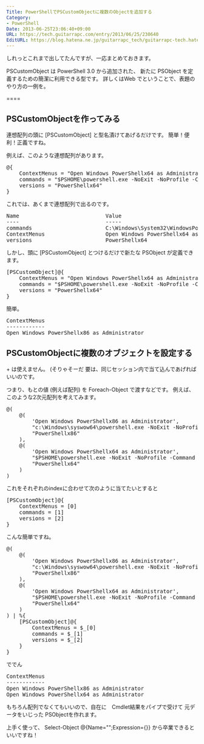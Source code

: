 ```yaml
---
Title: PowerShellでPSCustomObjectに複数のObjectを追加する
Category:
- PowerShell
Date: 2013-06-25T23:06:40+09:00
URL: https://tech.guitarrapc.com/entry/2013/06/25/230640
EditURL: https://blog.hatena.ne.jp/guitarrapc_tech/guitarrapc-tech.hatenablog.com/atom/entry/11696248318757675734
---
```


しれっとこれまで出してたんですが、一応まとめておきます。

PSCustomObject は PowerShell 3.0 から追加された、 新たに PSObject を定義するための簡潔に利用できる型です。
詳しくはWeb でということで、表題のやり方の一例を。

====


<h2>PSCustomObjectを作ってみる</h2>
連想配列の頭に [PSCustomObject] と型名漬けてあげるだけです。
簡単！便利！正義ですね。

例えば、このような連想配列があります。
<pre class="brush: powershell">
@{
	ContextMenus = &quot;Open Windows PowerShellx64 as Administrator&quot;
	commands = &quot;$PSHOME\powershell.exe -NoExit -NoProfile -Command &quot;&quot;Set-Location '%V'&quot;&quot;&quot;
	versions = &quot;PowerShellx64&quot;
}
</pre>

これでは、あくまで連想配列で出るのです。
<pre class="brush: powershell">
Name                           Value                                                                                                                                                       
----                           -----                                                                                                                                                       
commands                       C:\Windows\System32\WindowsPowerShell\v1.0\powershell.exe -NoExit -NoProfile -Command &quot;Set-Location '%V'&quot; 
ContextMenus                   Open Windows PowerShellx64 as Administrator
versions                       PowerShellx64
</pre>

しかし、頭に [PSCustomObject] とつけるだけで新たな PSObject が定義できます。
<pre class="brush: powershell">
[PSCustomObject]@{
	ContextMenus = &quot;Open Windows PowerShellx64 as Administrator&quot;
	commands = &quot;$PSHOME\powershell.exe -NoExit -NoProfile -Command &quot;&quot;Set-Location '%V'&quot;&quot;&quot;
	versions = &quot;PowerShellx64&quot;
}
</pre>

簡単。
<pre class="brush: powershell">
ContextMenus                                                   commands                                                       versions
------------                                                   --------                                                       --------
Open Windows PowerShellx86 as Administrator                    c:\Windows\syswow64\powershell.exe -NoExit -NoProfile -Comm... PowerShellx86                                                
</pre>


<h2>PSCustomObjectに複数のオブジェクトを設定する</h2>
+ は使えません。 (そりゃそーだ
要は、同じセッション内で当て込んであげればいいのです。

つまり、もとの値 (例えば配列) を Foreach-Object で渡すなどです。
例えば、このような2次元配列を考えてみます。
<pre class="brush: powershell">
@(
	@(
		'Open Windows PowerShellx86 as Administrator',
		&quot;c:\Windows\syswow64\powershell.exe -NoExit -NoProfile -Command &quot;&quot;Set-Location '%V'&quot;&quot;&quot;,
		&quot;PowerShellx86&quot;
	),
	@(
		'Open Windows PowerShellx64 as Administrator',
		&quot;$PSHOME\powershell.exe -NoExit -NoProfile -Command &quot;&quot;Set-Location '%V'&quot;&quot;&quot;,
		&quot;PowerShellx64&quot;
	)
) 
</pre>

これをそれぞれのindexに合わせて次のように当てたいとすると
<pre class="brush: powershell">
[PSCustomObject]@{
	ContextMenus = [0]
	commands = [1]
	versions = [2]
}
</pre>

こんな簡単ですね。
<pre class="brush: powershell">
@(
	@(
		'Open Windows PowerShellx86 as Administrator',
		&quot;c:\Windows\syswow64\powershell.exe -NoExit -NoProfile -Command &quot;&quot;Set-Location '%V'&quot;&quot;&quot;,
		&quot;PowerShellx86&quot;
	),
	@(
		'Open Windows PowerShellx64 as Administrator',
		&quot;$PSHOME\powershell.exe -NoExit -NoProfile -Command &quot;&quot;Set-Location '%V'&quot;&quot;&quot;,
		&quot;PowerShellx64&quot;
	)
) | %{
	[PSCustomObject]@{
		ContextMenus = $_[0]
		commands = $_[1]
		versions = $_[2]
	}
}
</pre>

ででん
<pre class="brush: powershell">
ContextMenus                                                   commands                                                       versions
------------                                                   --------                                                       --------
Open Windows PowerShellx86 as Administrator                    c:\Windows\syswow64\powershell.exe -NoExit -NoProfile -Comm... PowerShellx86                                                
Open Windows PowerShellx64 as Administrator                    C:\Windows\System32\WindowsPowerShell\v1.0\powershell.exe -... PowerShellx64  
</pre>

もちろん配列でなくてもいいので、自在に　Cmdlet結果をパイプで受けて 元データをいじった PSObjectを作れます。

上手く使って、 Select-Object @{Name="";Expression={}} から卒業できるといいですね！
